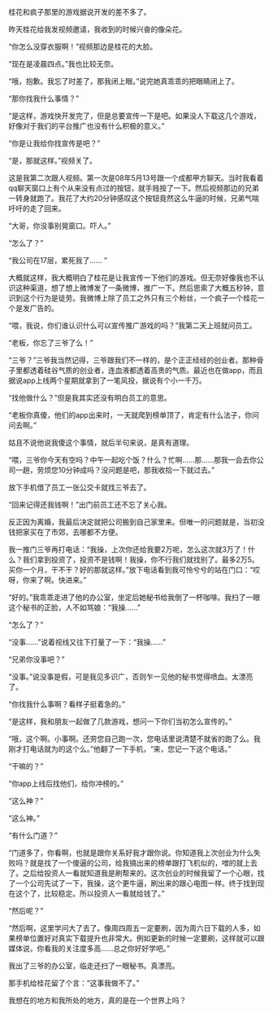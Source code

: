 桂花和疯子那里的游戏据说开发的差不多了。

昨天桂花给我发视频邀请，我收到的时候兴奋的像朵花。

“你怎么没穿衣服啊！”视频那边是桂花的大脸。

“现在是凌晨四点。”我也比较无奈。

“哦，抱歉。我忘了时差了，那我闭上眼。”说完她真乖乖的把眼睛闭上了。

“那你找我什么事情？”

“是这样，游戏快开发完了，但是总要宣传一下是吧。如果没人下载这几个游戏，好像对于我们的平台推广也没有什么积极的意义。”

“你是让我给你找宣传是吧？”

“是，那就这样。”视频关了。

这是我第二次跟人视频。第一次是08年5月13号跟一个成都甲方聊天。当时我看着qq聊天窗口上有个从来没有点过的按钮，就手贱按了一下。然后视频那边的兄弟一转身就跑了。我花了大约20分钟感叹这个按钮竟然这么牛逼的时候，兄弟气喘吁吁的走了回来。

“大哥，你没事别晃窗口。吓人。”

“怎么了？”

“我公司在17层，累死我了…… ”

大概就这样，我大概明白了桂花是让我宣传一下他们的游戏。但无奈好像我也不认识这种渠道，想了想上微博发了一条微博，推广一下。然后思索了大概五秒钟，意识到这个行为是徒劳。我微博上除了员工之外只有三个粉丝，一个疯子一个桂花一个是发广告的。

“喂，我说，你们谁认识什么可以宣传推广游戏的吗？”我第二天上班就问员工。

“老板，你忘了三爷了么！”

“三爷？”三爷我当然记得，三爷跟我们不一样的，是个正正经经的创业者。那种骨子里都透着硅谷气质的创业者，连血液都透着高贵的气质。最近也在做app，而且据说app上线两个星期就拿到了一笔风投，据说有个小一千万。

“找他做什么？”但是我其实还没有明白员工的意思。

“老板你真傻，他们的app出来时，一天就爬到榜单顶了，肯定有什么法子，你问问去啊。”

姑且不说他说我傻这个事情，就后半句来说，是真有道理。

“喂，三爷你今天有空吗？中午一起吃个饭？什么？忙啊……那……那我一会去你公司一趟，劳烦您10分钟成吗？没问题是吧，那我收拾一下就过去。”

放下手机借了员工一张公交卡就找三爷去了。

“回来记得还我钱啊！”出门前员工还不忘了关心我。

反正因为离婚，我最后决定就把公司搬到自己家里来。但唯一的问题就是，当初没钱把家买在了市郊，去哪都不方便。

我一推门三爷再打电话：“我操，上次你还给我要2万呢，怎么这次就3万了！什么？我们拿到投资了，投资不是钱啊！我操，你不行我们就找别了。最多2万5。买你一个月，干不干？好的那就这样。”放下电话看到我可怜兮兮的站在门口：“哎呀，你来了啊。快进来。”

“好的。”我乖乖走进了他的办公室，坐定后她秘书给我倒了一杯咖啡。我扫了一眼这个秘书的正脸，人不如骂娘：“我操……”

“怎么了？”

“没事……”说着视线又往下打量了一下：“我操……”

“兄弟你没事吧？”

“没事。”说没事是假，可是我见多识广，否则乍一见他的秘书觉得喷血。太漂亮了。

“你找我什么事啊？看样子挺着急的。”

“是这样，我和朋友一起做了几款游戏，想问一下你们当初怎么宣传的。”

“哦，这个啊。小事啊。还劳您自己跑一次，您电话里说清楚不就省的跑了么。我刚才打电话就为的这个么。”他翻了一下手机，“来，您记一下这个电话。”

“干嘛的？”

“你app上线后找他们，给你冲榜的。”

“这么神？”

“这么神。”

“有什么门道？”

“门道多了，你看啊，也就是跟你关系好我才跟你说。你知道我上次创业为什么失败吗？就是找了一个傻逼的公司，给我搞出来的榜单跟打飞机似的，噌的就上去了。之后给投资人一看就知道我是刷帮来的。这次创业的时候我留了一个心眼，找了一个公司先试了一下，我操，这个更牛逼，刷出来的跟心电图一样。终于找到现在这个了，比较稳定。所以投资人一看就给钱了。”

“然后呢？”

“然后啊，这里学问大了去了。像周四周五一定要刷，因为周六日下载的人多，如果榜单位置好对真实下载提升也非常大。例如更新的时候一定要刷，这样就可以跟媒体说，你看我的关注度多高……总之你好好学吧。”

我出了三爷的办公室，临走还扫了一眼秘书。真漂亮。

那手机给桂花留了个言：“这事我做不了。”

我想在的地方和我所处的地方，真的是在一个世界上吗？

